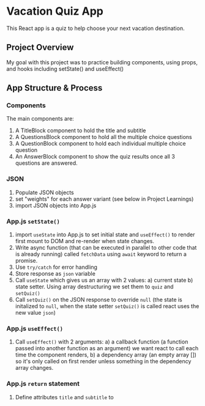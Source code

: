 # Vacation Quiz App
This React app is a quiz to help choose your next vacation destination. 


## Project Overview
My goal with this project was to practice building components, using props, and hooks including setState() and useEffect()


## App Structure & Process

### Components
The main components are: 
1. A TitleBlock component to hold the title and subtitle
2. A QuestionsBlock component to hold all the multiple choice questions
3. A QuestionBlock component to hold each individual multiple choice question 
3. An AnswerBlock component to show the quiz results once all 3 questions are answered.

### JSON
1. Populate JSON objects 
2. set "weights" for each answer variant (see below in Project Learnings)  
3. import JSON objects into App.js 

### App.js `setState()`
1. import `useState` into App.js to set initial state and `useEffect()` to render first mount to DOM and re-render when state changes. 
2. Write async function (that can be executed in parallel to other code that is already running) called `fetchData` using `await` keyword to return a promise.
3. Use `try/catch` for error handling
4. Store response as `json` variable
5. Call `useState` which gives us an array with 2 values: a) current state b) state setter. Using array destructuring we set them to `quiz` and `setQuiz()`
6. Call `setQuiz()` on the JSON response to override `null` (the state is initalized to `null`, when the state setter `setQuiz()` is called react uses the new value `json`)

### App.js `useEffect()`
1. Call `useEffect()` with 2 arguments: 
    a) a callback function (a function passed into another function as an argument) we want react to call each time the component renders, 
    b) a dependency array (an empty array []) so it's only called on first render unless something in the dependency array changes.

### App.js `return` statement
1. Define attributes `title` and `subtitle` to <Title/> component element as JSX
2. Use optional chaining so if `quiz` doesn't evaluate it returns undefined (see Project Learnings)
2. Map `quiz.content` (if `quiz` exists) array to render data to <QuestionBlocks/> and define `key` and `quizItem` attributes 
3. `key` keeps track of the order of items when mapped and between renders

### TitleBlock
1. Pass destrictured `props` of `{title, subtitle}` into `Title` component 
2. Return a <div> with an <h1> element of `{title}` and a <p> elents of `{subtitle}` 

### QuestionsBlock
1. Pass `props` `{quizItem}` into `QuestionsBlock` component 
Return a `div` with an <h1> element of `{quizItem.text}` to display multiple choice question titles.
2. Map `quizItem.question` to display each indivdual multiple choice question in imported <QuestionBlock/>
3. Add `key`, `question`, and `id` attributes to  <QuestionBlock/>

### QuestionBlock
1. Pass destructured `props` `{id, question}` into `QuestionBlock` component 
2. Return `button` element containing clickable image `{question.image}`, text `{question.text}`,and linked image credit `{question.credit}`
3. set `tabIndex` to `"-1"` in <a> element so user can't tab inside of button 

### QuizContext
#### Part 1 - App.js
1. Import `{ createContext }` to `QuizContext` provider component to pass answer object (including `answers`and `setAnswers`) down the chain so it is accessible to all children (see Project Learnings)
2. Import `{ QuizContext }` into `App.js`
3. Call `useState()` hook to set `{answers, setAnswers}`
4. Wrap `App.js` `return` statement in <QuizContext.Provider> to pass down `answers` and `setAnswers()` as props to all children
#### Part 2 - QuestionBlock.js
1. Import `{ QuizContext }` into `QuestionBlock.jsx` to pass in `setAnswers` for `onClick` attribute
2. Destructure `QuizContext` by calling `useContext()` hook inside the QuestionBlock component to pull out `setAnswers()`
3. `onClick` `setAnswers()` is called and the new answer is added to existing `answers` object with an id
### Part 3 - App.js `useEffect()`
1. `answers` is passed to `App.js` by `QuizContext` for use in the `useEffect()` hook 
2. Call `useEffect()` hook and re-run when values in `quiz` or `answers` objects change
3. If `quiz` does not exist, return
4. Once `quiz` exists 
5. Map `quiz.content` to get `item.id`'s
6. Use `Object.keys()` to convert `answers` object to an array and get length. If it is greater than or equal to `questionIds` then `hasCompleted = true`
7. Once `hasCompleted = true` compute a numeric score for each travel suggestion based on the quiz responses. (see Project Learnings)
8. Call `useState()` hook to set `{travelSuggestions, setTravelSuggestions}` with an initial value of `null`
9. Map `quiz.travelSuggestions` and `reduce` `suggestions.weights` to get `answerId`
10. If the `answers` array includes the `answerId` `return total`
11. `scoredSuggestions` returns object containing numerical `score` and `suggestion` object
12. `sort` `scoredSuggestions` to determine top ranking `suggestion` 
13. call `setTravelSuggestion()` with top ranking suggestion in array
14. Add <AnswerBlock/> component element to return statement including attribute `travelSuggestion`
15. Display answer block only if `travelSuggestion` evaluates to `true`

### AnswerBlock
1. Pass in `{travelSuggestion}` as `props`  
2. Return `h1` element containing `{travelSuggestion.text}` and <img> element with `{travelSuggestion.image}`


## Project Learnings

### Importing JSON objects into App.js
This was my first experience with importing a JSON file into App.js. Here's how I did it: 
1. Add script to package.json `"start:backend": "npx json-server --watch db.json --port 8000"` 
2. Run command `$npm i json-server`
3. Wrap JSON object to make it a `value` to the `key` `"quiz"`
4. Run command `$npm run start:backend`
5. View JSON at http://localhost:8000/quiz 

### Optional Chaining `(?.)`
I initially didn't include the optional chaining operator and my code was throwing errors when I tried to `.map()` `quiz` before the promise returned. I learned that I needed to specify that `quiz` had returned using optional chaining `quiz?.` so that it only maps when the `quiz` promise is returned from the async function. Until it returns the function will now evaluate to `undefined` instead of throwing an error. 

A benefit of optional chaining is that is reduces the number of `if` statements we need. 

reference: 
https://developer.mozilla.org/en-US/docs/Web/JavaScript/Reference/Operators/Optional_chaining

### `CreateContext` 
I learned of `CreateContext` because I wanted to find a scalable solution to passing down data to a number of components. `CreateContext` allows us to pass down and use data in any component without using props. The providing component (called the `Provider`), in this case `QuizContext` passes variable down the chain so it is accessible to all children. This was useful as a number of components needed to access the `answers` object.

references: 
https://beta.reactjs.org/learn/passing-data-deeply-with-context
https://www.w3schools.com/react/react_usecontext.asp

### Weighted JSON objects 
I was looking for a scalable alternative to creating 60 separate `travelSuggestions` objects. I had considered setting a few combinations and then running a JavaScript to randomize the remaining suggestions, however, this wouldn't be an appropriate appraoch for a production-level app. Then I learned that if I gave each `suggestion` a key of `"weights"` whose value is an object containing `key: value` pairs assigning a numerical value to each potential answer, I could calculate the appropriate `suggestion` based on the score of the `answers` array.


## What's Next
1. Make site responsive 
2. Disable question after selection
3. Additional styling


